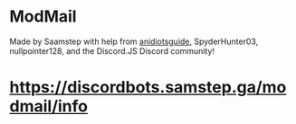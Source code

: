 # ModMail

Made by Saamstep with help from [anidiotsguide](http://anidiots.guide), SpyderHunter03, nullpointer128, and the Discord.JS Discord community!

# https://discordbots.samstep.ga/modmail/info



